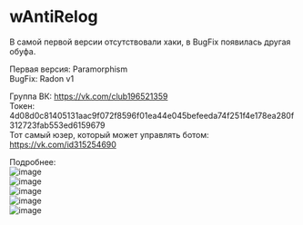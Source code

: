 # wAntiRelog   
В самой первой версии отсутствовали хаки, в BugFix появилась другая обуфа.   

Первая версия: Paramorphism   
BugFix: Radon v1  

Группа ВК: https://vk.com/club196521359  
Токен: 4d08d0c81405131aac9f072f8596f01ea44e045befeeda74f251f4e178ea280f312723fab553ed6159679  
Тот самый юзер, который может управлять ботом: https://vk.com/id315254690  

Подробнее:  
![image](https://user-images.githubusercontent.com/48631163/146444294-e0a77da4-2405-4033-a9c3-58f23ecdb717.png)  
![image](https://user-images.githubusercontent.com/48631163/146444304-a0c06d2b-ac1d-42f3-a9bb-2079697dc628.png)  
![image](https://user-images.githubusercontent.com/48631163/146444319-66a66bbd-ea33-4209-8ac1-0497e8b3708f.png)   
![image](https://user-images.githubusercontent.com/48631163/146444326-266614e4-ca92-4c68-9047-71d71e4a9e1b.png)   
![image](https://user-images.githubusercontent.com/48631163/146444333-c8c2e219-99ff-409f-99b1-dc22a84d143c.png)  
